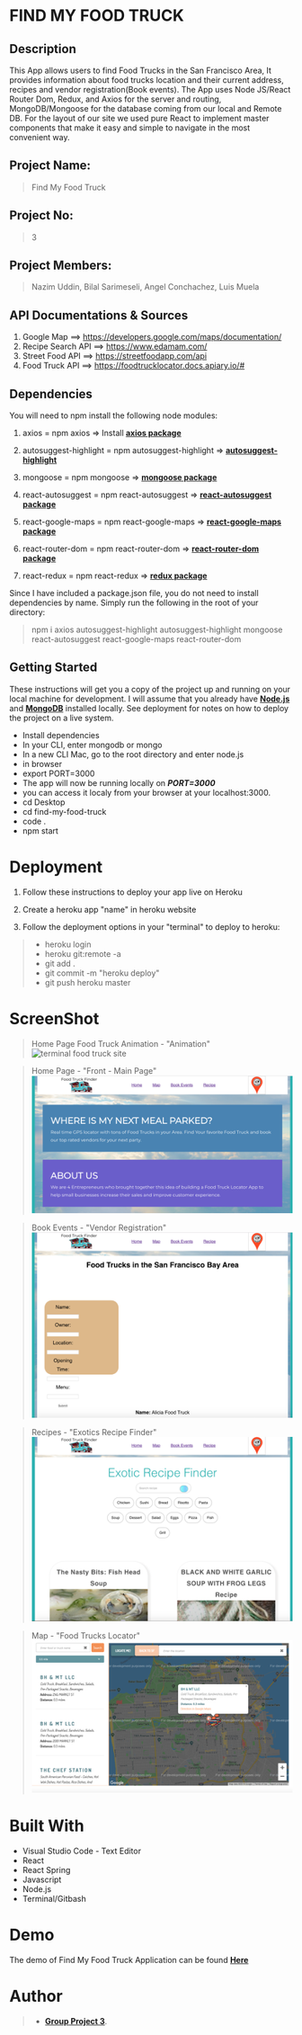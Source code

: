 FIND MY FOOD TRUCK
==================

## Description

This App allows users to find Food Trucks in the San Francisco Area, It provides information about food trucks location and their current address, recipes and vendor registration(Book events). The App uses Node JS/React Router Dom, Redux, and Axios for the server and routing, MongoDB/Mongoose for the database coming from our local and Remote DB. For the layout of our site we used pure React to implement master components that make it easy and simple to navigate in the most convenient way.

## Project Name:
> Find My Food Truck

## Project No:
> 3

## Project Members:
> Nazim Uddin, Bilal Sarimeseli, Angel Conchachez, Luis Muela

## API Documentations & Sources
1. Google Map ==> https://developers.google.com/maps/documentation/
2. Recipe Search API ==> https://www.edamam.com/
3. Street Food API ==> https://streetfoodapp.com/api
4. Food Truck API ==> https://foodtrucklocator.docs.apiary.io/#

## Dependencies

You will need to npm install the following node modules:
1. axios = npm axios => Install **[axios package](https://www.npmjs.com/package/axios)**
2. autosuggest-highlight = npm autosuggest-highlight => **[autosuggest-highlight](https://www.npmjs.com/package/autosuggest-highlight)**
3. mongoose = npm mongoose => **[mongoose package](https://www.npmjs.com/package/mongoose)**
4. react-autosuggest = npm react-autosuggest => **[react-autosuggest package](https://www.npmjs.com/package/react-autosuggest)**
5. react-google-maps = npm react-google-maps => **[react-google-maps package](https://www.npmjs.com/package/react-google-maps)**
6. react-router-dom = npm react-router-dom => **[react-router-dom package](https://www.npmjs.com/package/react-router-dom)**

7. react-redux = npm react-redux => **[redux package](https://www.npmjs.com/package/redux)**

Since I have included a package.json file, you do not need to install dependencies by name. Simply run the following in the root of your directory:

> npm i axios autosuggest-highlight autosuggest-highlight mongoose react-autosuggest react-google-maps react-router-dom 

## Getting Started

These instructions will get you a copy of the project up and running on your local machine for development. I will assume that you already have **[Node.js](https://nodejs.org/en/)** and **[MongoDB](https://www.mongodb.com/)** installed locally. See deployment for notes on how to deploy the project on a live system.

* Install dependencies
* In your CLI, enter mongodb or mongo
* In a new CLI Mac, go to the root directory and enter node.js
* in browser
* export PORT=3000
* The app will now be running locally on ***PORT=3000***
* you can access it localy from your browser at your localhost:3000.
* cd Desktop
* cd find-my-food-truck
* code .
* npm start

# Deployment

1. Follow these instructions to deploy your app live on Heroku

2. Create a heroku app "name" in heroku website
3.  Follow the deployment options in your "terminal" to deploy to heroku:
>- heroku login
>- heroku git:remote -a <app name>
>- git add .
>- git commit -m "heroku deploy"
>- git push heroku master

# ScreenShot

>Home Page Food Truck Animation - "Animation"
![terminal food truck site](food-truck-finder/public/images/screenshoot.png)

>Home Page - "Front - Main Page"
![terminal food truck site](food-truck-finder/public/images/screenshoot1.png)

>Book Events - "Vendor Registration"
![terminal food truck site](food-truck-finder/public/images/screenshoot2.png)

>Recipes - "Exotics Recipe Finder"
![terminal food truck site](food-truck-finder/public/images/screenshoot3.png)

>Map - "Food Trucks Locator"
![terminal food truck site](food-truck-finder/public/images/screenshoot4.png)


# Built With

- Visual Studio Code - Text Editor
- React
- React Spring
- Javascript
- Node.js
- Terminal/Gitbash

# Demo
The demo of Find My Food Truck Application can be found **[Here](http://foodtruck-finder.s3-website-us-west-1.amazonaws.com/)**

# Author

>-  **[Group Project 3](https://github.com/codifyme/find-my-food-truck)**. 

